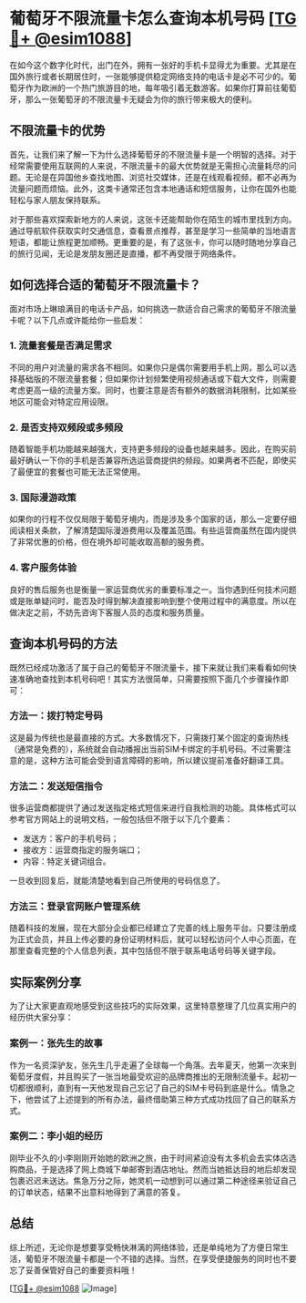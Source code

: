 # 葡萄牙不限流量卡怎么查询本机号码 [[TG💪+ @esim1088](https://t.me/s/esim1088)]

在如今这个数字化时代，出门在外，拥有一张好的手机卡显得尤为重要。尤其是在国外旅行或者长期居住时，一张能够提供稳定网络支持的电话卡是必不可少的。葡萄牙作为欧洲的一个热门旅游目的地，每年吸引着无数游客。如果你打算前往葡萄牙，那么一张葡萄牙的不限流量卡无疑会为你的旅行带来极大的便利。

## 不限流量卡的优势

首先，让我们来了解一下为什么选择葡萄牙的不限流量卡是一个明智的选择。对于经常需要使用互联网的人来说，不限流量卡的最大优势就是无需担心流量耗尽的问题。无论是在异国他乡查找地图、浏览社交媒体，还是在线观看视频，都不必再为流量问题而烦恼。此外，这类卡通常还包含本地通话和短信服务，让你在国外也能轻松与家人朋友保持联系。

对于那些喜欢探索新地方的人来说，这张卡还能帮助你在陌生的城市里找到方向。通过导航软件获取实时交通信息，查看景点推荐，甚至是学习一些简单的当地语言短语，都能让旅程更加顺畅。更重要的是，有了这张卡，你可以随时随地分享自己的旅行见闻，无论是发朋友圈还是直播，都不再受限于网络条件。

## 如何选择合适的葡萄牙不限流量卡？

面对市场上琳琅满目的电话卡产品，如何挑选一款适合自己需求的葡萄牙不限流量卡呢？以下几点或许能给你一些启发：

### 1. 流量套餐是否满足需求

不同的用户对流量的需求各不相同。如果你只是偶尔需要用手机上网，那么可以选择基础版的不限流量套餐；但如果你计划频繁使用视频通话或下载大文件，则需要考虑更高一级的流量方案。同时，也要注意是否有额外的数据消耗限制，比如某些地区可能会对特定应用设限。

### 2. 是否支持双频段或多频段

随着智能手机功能越来越强大，支持更多频段的设备也越来越多。因此，在购买前最好确认一下你的手机是否兼容所选运营商提供的频段。如果两者不匹配，即使买了最便宜的套餐也可能无法正常使用。

### 3. 国际漫游政策

如果你的行程不仅仅局限于葡萄牙境内，而是涉及多个国家的话，那么一定要仔细阅读相关条款，了解清楚国际漫游费用以及覆盖范围。有些运营商虽然在国内提供了非常优惠的价格，但在境外却可能收取高额的服务费。

### 4. 客户服务体验

良好的售后服务也是衡量一家运营商优劣的重要标准之一。当你遇到任何技术问题或是账单疑问时，能否及时得到解决直接影响到整个使用过程中的满意度。所以在做决定之前，不妨先咨询下客服人员的态度和服务质量。

## 查询本机号码的方法

既然已经成功激活了属于自己的葡萄牙不限流量卡，接下来就让我们来看看如何快速准确地查找到本机号码吧！其实方法很简单，只需要按照下面几个步骤操作即可：

### 方法一：拨打特定号码

这是最为传统也是最直接的方式。大多数情况下，只需拨打某个固定的查询热线（通常是免费的），系统就会自动播报出当前SIM卡绑定的手机号码。不过需要注意的是，这种方法可能会受到语言障碍的影响，所以建议提前准备好翻译工具。

### 方法二：发送短信指令

很多运营商都提供了通过发送指定格式短信来进行自我检测的功能。具体格式可以参考官方网站上的说明文档，一般包括但不限于以下几个要素：
- 发送方：客户的手机号码；
- 接收方：运营商指定的服务端口；
- 内容：特定关键词组合。

一旦收到回复后，就能清楚地看到自己所使用的号码信息了。

### 方法三：登录官网账户管理系统

随着科技的发展，现在大部分企业都已经建立了完善的线上服务平台。只要注册成为正式会员，并且上传必要的身份证明材料后，就可以轻松访问个人中心页面，在那里查看完整的个人信息列表，其中包括但不限于联系电话号码等关键字段。

## 实际案例分享

为了让大家更直观地感受到这些技巧的实际效果，这里特意整理了几位真实用户的经历供大家分享：

### 案例一：张先生的故事

作为一名资深驴友，张先生几乎走遍了全球每一个角落。去年夏天，他第一次来到葡萄牙度假，并且购买了一张当地最受欢迎的品牌商推出的无限制流量卡。起初一切都很顺利，直到有一天他发现自己忘记了自己的SIM卡号码到底是什么。情急之下，他尝试了上述提到的所有办法，最终借助第三种方式成功找回了自己的联系方式。

### 案例二：李小姐的经历

刚毕业不久的小李刚刚开始她的欧洲之旅，由于时间紧迫没有太多机会去实体店选购商品，于是选择了网上商城下单邮寄到酒店地址。然而当她抵达目的地后却发现包裹迟迟未送达。焦急万分之际，她灵机一动想到可以通过第二种途径来验证自己的订单状态，结果不出意料地得到了满意的答复。

## 总结

综上所述，无论你是想要享受畅快淋漓的网络体验，还是单纯地为了方便日常生活，葡萄牙不限流量卡都是一个不错的选择。当然，在享受便捷服务的同时也不要忘了妥善保管好自己的重要资料哦！

[[TG💪+ @esim1088](https://t.me/s/esim1088) ![Image](https://i.postimg.cc/4NQfJmqS/Snipaste-2025-05-13-00-14-12.png)]